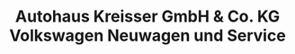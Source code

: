 ---
title: "Autohaus Kreisser GmbH & Co. KG Volkswagen Neuwagen und Service"
url: /ulm/autohaus-kreisser-gmbh-und-co-kg-volkswagen-neuwagen-und-service/
shop: Autohaus
---
